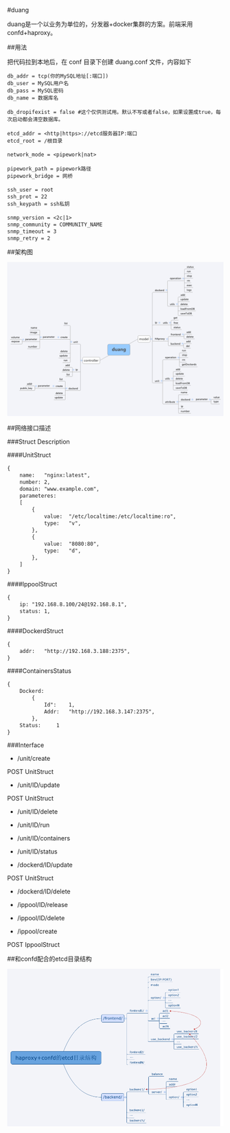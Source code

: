 #duang

duang是一个以业务为单位的，分发器+docker集群的方案。前端采用confd+haproxy。

##用法

把代码拉到本地后，在 conf 目录下创建 duang.conf 文件，内容如下

	db_addr = tcp(你的MySQL地址[:端口])
	db_user = MySQL用户名
	db_pass = MySQL密码
	db_name = 数据库名

	db_dropifexist = false #这个仅供测试用。默认不写或者false，如果设置成true，每次启动都会清空数据库。

	etcd_addr = <http|https>://etcd服务器IP:端口
	etcd_root = /根目录

	network_mode = <pipework|nat>

	pipework_path = pipework路径
	pipework_bridge = 网桥

	ssh_user = root
	ssh_prot = 22
	ssh_keypath = ssh私钥

	snmp_version = <2c|1>
	snmp_community = COMMUNITY_NAME
	snmp_timeout = 3
	snmp_retry = 2

##架构图

![框架图](duang.png "框架图")

##网络接口描述

###Struct Description

####UnitStruct

	{
		name:	"nginx:latest",
		number:	2,
		domain:	"www.example.com",
		parameteres:
		[
			{
				value:	"/etc/localtime:/etc/localtime:ro",
				type:	"v",
			},
			{
				value:	"8080:80",
				type:	"d",
			},
		]
	}

####IppoolStruct

	{
		ip:	"192.168.8.100/24@192.168.8.1",
		status:	1,
	}

####DockerdStruct

	{
		addr:	"http://192.168.3.188:2375",
	}


####ContainersStatus

	{
		Dockerd:	
			{
				Id":	1,
				Addr:	"http://192.168.3.147:2375",
			},
		Status:		1
	}

###Interface

* /unit/create

POST UnitStruct

* /unit/ID/update

POST UnitStruct

* /unit/ID/delete

* /unit/ID/run

* /unit/ID/containers

* /unit/ID/status

* /dockerd/ID/update

POST UnitStruct

* /dockerd/ID/delete

* /ippool/ID/release

* /ippool/ID/delete

* /ippool/create

POST IppoolStruct

##和confd配合的etcd目录结构

![etcd目录结构](etcd_directory_arch.png "etcd目录结构")